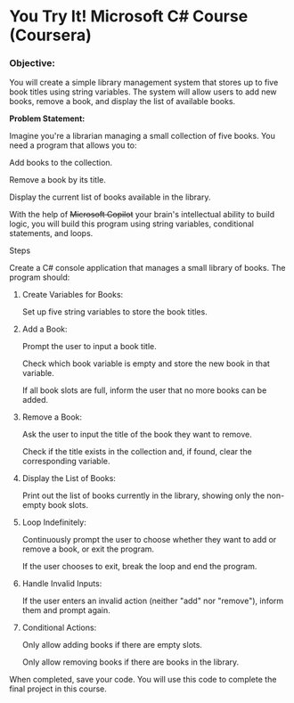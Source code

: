 # You Try It! Microsoft C# Course (Coursera)

### Objective:
You will create a simple library management system that stores up to five book titles using string variables. The system will allow users to add new books, remove a book, and display the list of available books.

**Problem Statement:**

Imagine you're a librarian managing a small collection of five books. You need a program that allows you to:

Add books to the collection.

Remove a book by its title.

Display the current list of books available in the library.

With the help of ~~Microsoft Copilot~~ your brain's intellectual ability to build logic, you will build this program using string variables, conditional statements, and loops.

Steps

Create a C# console application that manages a small library of books. The program should:

1. Create Variables for Books:

   Set up five string variables to store the book titles.

2. Add a Book:

   Prompt the user to input a book title.

   Check which book variable is empty and store the new book in that variable.

   If all book slots are full, inform the user that no more books can be added.

3. Remove a Book:

   Ask the user to input the title of the book they want to remove.

   Check if the title exists in the collection and, if found, clear the corresponding variable.

4. Display the List of Books:

   Print out the list of books currently in the library, showing only the non-empty book slots.

5. Loop Indefinitely:

   Continuously prompt the user to choose whether they want to add or remove a book, or exit the program.

   If the user chooses to exit, break the loop and end the program.

6. Handle Invalid Inputs:

   If the user enters an invalid action (neither "add" nor "remove"), inform them and prompt again.

7. Conditional Actions:

   Only allow adding books if there are empty slots.

   Only allow removing books if there are books in the library.

When completed, save your code. You will use this code to complete the final project in this course. 

